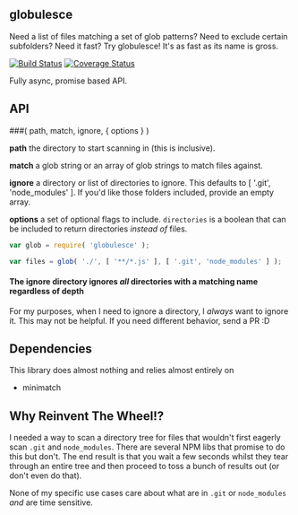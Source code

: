 ## globulesce
Need a list of files matching a set of glob patterns? Need to exclude certain subfolders? Need it fast? Try globulesce! It's as fast as its name is gross.

[![Build Status][travis-image]][travis-url]
[![Coverage Status][coveralls-image]][coveralls-url]

Fully async, promise based API.

## API

###( path, match, ignore, { options } )

__path__ the directory to start scanning in (this is inclusive).

__match__ a glob string or an array of glob strings to match files against.

__ignore__ a directory or list of directories to ignore. This defaults to [ '.git', 'node_modules' ]. If you'd like those folders included, provide an empty array.

__options__ a set of optional flags to include. `directories` is a boolean that can be included to return directories *instead of* files.

```javascript
var glob = require( 'globulesce' );

var files = glob( './', [ '**/*.js' ], [ '.git', 'node_modules' ] );
```

#### The ignore directory ignores *all* directories with a matching name regardless of depth
For my purposes, when I need to ignore a directory, I _always_ want to ignore it. This may not be helpful. If you need different behavior, send a PR :D

## Dependencies
This library does almost nothing and relies almost entirely on

 * minimatch

## Why Reinvent The Wheel!?
I needed a way to scan a directory tree for files that wouldn't first eagerly scan `.git` and `node_modules`. There are several NPM libs that promise to do this but don't. The end result is that you wait a few seconds whilst they tear through an entire tree and then proceed to toss a bunch of results out (or don't even do that).

None of my specific use cases care about what are in `.git` or `node_modules` *and* are time sensitive.

[travis-url]: https://travis-ci.org/arobson/globulesce
[travis-image]: https://travis-ci.org/arobson/globulesce.svg?branch=master
[coveralls-url]: https://coveralls.io/github/arobson/globulesce?branch=master
[coveralls-image]: https://coveralls.io/repos/github/arobson/globulesce/badge.svg?branch=master